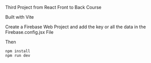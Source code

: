 Third Project from React Front to Back Course 

Built with Vite

Create a Firebase Web Project and add the key or all the data in the Firebase.config.jsx File

Then

```npm
npm install
npm run dev
```
